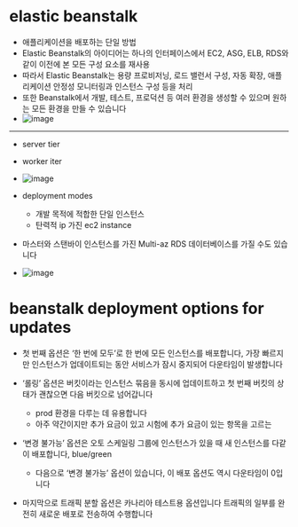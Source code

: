 # elastic beanstalk
- 애플리케이션을 배포하는 단일 방법
- Elastic Beanstalk의 아이디어는 하나의 인터페이스에서 EC2, ASG, ELB, RDS와 같이 이전에 본 모든 구성 요소를 재사용
- 따라서 Elastic Beanstalk는 용량 프로비저닝, 로드 밸런서 구성, 자동 확장, 애플리케이션 안정성 모니터링과 인스턴스 구성 등을 처리
- 또한 Beanstalk에서 개발, 테스트, 프로덕션 등 여러 환경을 생성할 수 있으며 원하는 모든 환경을 만들 수 있습니다
- ![image](https://github.com/user-attachments/assets/732e2c15-2d77-49ca-8861-baaff45af274)

---

 - server tier
 - worker iter
 - ![image](https://github.com/user-attachments/assets/41427e0e-b4cb-4909-8570-0490ca9ca362)

- deployment modes
  - 개발 목적에 적합한 단일 인스턴스
  - 탄력적 ip 가진 ec2 instance
- 마스터와 스탠바이 인스턴스를 가진 Multi-az RDS 데이터베이스를 가질 수도 있습니다
- ![image](https://github.com/user-attachments/assets/940a4078-e1ff-494f-aa3a-527d5bbe992b)

# beanstalk deployment options for updates
- 첫 번째 옵션은 ‘한 번에 모두’로 한 번에 모든 인스턴스를 배포합니다, 가장 빠르지만 인스턴스가 업데이트되는 동안 서비스가 잠시 중지되어 다운타임이 발생합니다

- ‘롤링’ 옵션은 버킷이라는 인스턴스 묶음을 동시에 업데이트하고 첫 번째 버킷의 상태가 괜찮으면 다음 버킷으로 넘어갑니다
  - prod 환경을 다루는 데 유용합니다
  - 아주 약간이지만 추가 요금이 있고 시험에 추가 요금이 있는 항목을 고르는
  
- ‘변경 불가능’ 옵션은 오토 스케일링 그룹에 인스턴스가 있을 때 새 인스턴스를 다같이 배포합니다, blue/green
  - 다음으로 ‘변경 불가능’ 옵션이 있습니다, 이 배포 옵션도 역시 다운타임이 0입니다

- 마지막으로 트래픽 분할 옵션은 카나리아 테스트용 옵션입니다 트래픽의 일부를 완전히 새로운 배포로 전송하여 수행합니다
